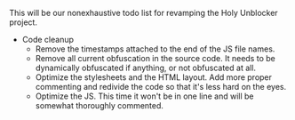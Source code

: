 This will be our nonexhaustive todo list for revamping the Holy Unblocker project.

* Code cleanup
  * Remove the timestamps attached to the end of the JS file names.
  * Remove all current obfuscation in the source code. It needs to be dynamically obfuscated if anything, or not obfuscated at all.
  * Optimize the stylesheets and the HTML layout. Add more proper commenting and redivide the code so that it's less hard on the eyes.
  * Optimize the JS. This time it won't be in one line and will be somewhat thoroughly commented.